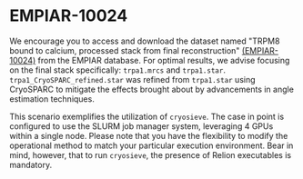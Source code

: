 # EMPIAR-10024

We encourage you to access and download the dataset named "TRPM8 bound to calcium, processed stack from final reconstruction" [(EMPIAR-10024)](https://www.ebi.ac.uk/empiar/EMPIAR-10024/) from the EMPIAR database. For optimal results, we advise focusing on the final stack specifically: `trpa1.mrcs` and `trpa1.star`. `trpa1_CryoSPARC_refined.star` was refined from `trpa1.star` using CryoSPARC to mitigate the effects brought about by advancements in angle estimation techniques.

This scenario exemplifies the utilization of `cryosieve`. The case in point is configured to use the SLURM job manager system, leveraging 4 GPUs within a single node. Please note that you have the flexibility to modify the operational method to match your particular execution environment. Bear in mind, however, that to run `cryosieve`, the presence of Relion executables is mandatory.
